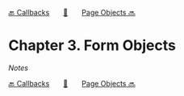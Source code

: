 [🔙 Callbacks][previous-chapter]&nbsp;&nbsp;&nbsp;&nbsp;&nbsp;&nbsp;&nbsp;[🏡][readme]&nbsp;&nbsp;&nbsp;&nbsp;&nbsp;&nbsp;&nbsp;[Page Objects 🔜][upcoming-chapter]

# Chapter 3. Form Objects

_Notes_

[🔙 Callbacks][previous-chapter]&nbsp;&nbsp;&nbsp;&nbsp;&nbsp;&nbsp;&nbsp;[🏡][readme]&nbsp;&nbsp;&nbsp;&nbsp;&nbsp;&nbsp;&nbsp;[Page Objects 🔜][upcoming-chapter]

[readme]: README.md
[previous-chapter]: ch002-callbacks.md
[upcoming-chapter]: ch004-page-objects.md